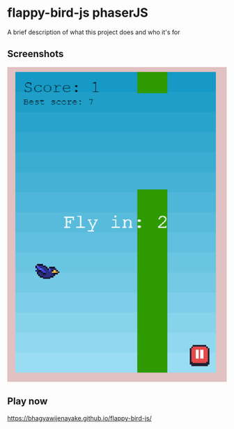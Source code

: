 
# flappy-bird-js phaserJS

A brief description of what this project does and who it's for


## Screenshots

![App Screenshot](https://github.com/Bhagyawijenayake/flappy-bird-js/blob/main/Screenshot/Screenshot%202023-07-30%20105448.png?raw=true)


## Play now
https://bhagyawijenayake.github.io/flappy-bird-js/
